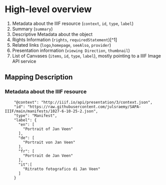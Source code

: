 # High-level overview

1. Metadata about the IIIF resource (`context`, `id`, `type`, `label`)
2. Summary (`summary`)
3. Descriptive Metadata about the object
4. Rights Information (`rights`, `requiredStatement`)[^1]
5. Related links (`logo`,`homepage`, `seeAlso`, `provider`)
6. Presentation information (`viewing Direction`, `thumbnail`)
7. List of Canvases (`items`, `id`, `type`, `label`), mostly pointing to a IIIF Image API service

## Mapping Description

### Metadata about the IIIF resource

```
    "@context": "http://iiif.io/api/presentation/3/context.json",
    "id": "https://raw.githubusercontent.com/julsraemy/SAPA-IIIF/main/manifests/1027-6-10-25-2.json",
    "type": "Manifest",
    "label": {
      "en": [
        "Portrait of Jan Veen"
      ],
      "de": [
        "Portrait von Jan Veen"
      ],
      "fr": [
        "Portrait de Jan Veen"
      ],
      "it":[
        "Ritratto fotografico di Jan Veen"
      ]
    }
```